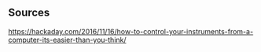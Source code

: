 Sources
-------
https://hackaday.com/2016/11/16/how-to-control-your-instruments-from-a-computer-its-easier-than-you-think/
